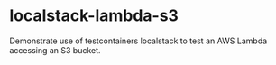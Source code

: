 # localstack-lambda-s3
 
Demonstrate use of testcontainers localstack to test an AWS Lambda accessing an S3 bucket.
